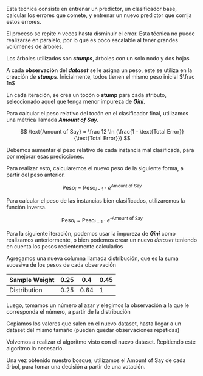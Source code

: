 Esta técnica consiste en entrenar un predictor, un clasificador base, calcular los errores que comete, y entrenar un nuevo predictor que corrija estos errores.

El proceso se repite $n$ veces hasta disminuir el error. Esta técnica no puede realizarse en paralelo, por lo que es poco escalable al tener grandes volúmenes de árboles.

Los árboles utilizados son ***stumps***, árboles con un solo nodo y dos hojas

A cada **observación** del ***dataset*** se le asigna un peso, este se utiliza en la creación de ***stumps***. Inicialmente, todos tienen el mismo peso inicial $\frac 1n$

En cada iteración, se crea un tocón o **stump** para cada atributo, seleccionado aquel que tenga menor impureza de ***Gini.***

Para calcular el peso relativo del tocón en el clasificador final, utilizamos una métrica llamada ***Amount of Say.***

$$
\text{Amount of Say} = \frac 12 \ln (\frac{1 - \text{Total Error}}{\text{Total Error}})
$$

Debemos aumentar el peso relativo de cada instancia mal clasificada, para por mejorar esas predicciones.

Para realizar esto, calcularemos el nuevo peso de la siguiente forma, a partir del peso anterior.

$$
\text{Peso}_i = \text{Peso}_{i-1} \cdot e^{\text{Amount of Say}}
$$

Para calcular el peso de las instancias bien clasificados, utilizaremos la función inversa.

$$
\text{Peso}_i = \text{Peso}_{i-1} \cdot e^{\text{-Amount of Say}}
$$

Para la siguiente iteración, podemos usar la impureza de ***Gini*** como realizamos anteriormente, o bien podemos crear un nuevo *dataset* teniendo en cuenta los pesos recientemente calculados

Agregamos una nueva columna llamada distribución, que es la suma sucesiva de los pesos de cada observación

| Sample Weight | 0.25 | 0.4 | 0.45 |
| --- | --- | --- | --- |
| Distribution | 0.25 | 0.64 | 1 |

Luego, tomamos un número al azar y elegimos la observación a la que le corresponda el número, a partir de la distribución

Copiamos los valores que salen en el nuevo dataset, hasta llegar a un dataset del mismo tamaño (pueden quedar observaciones repetidas)

Volvemos a realizar el algoritmo visto con el nuevo dataset. Repitiendo este algoritmo lo necesario.

Una vez obtenido nuestro bosque, utilizamos el Amount of Say de cada árbol, para tomar una decisión a partir de una votación.
